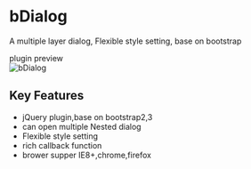 # bDialog
A multiple layer dialog, Flexible style setting, base on bootstrap

plugin preview  
![bDialog](https://terryz.github.io/image/bDialog.png)

## Key Features

<ul>
	<li>jQuery plugin,base on bootstrap2,3</li>
	<li>can open multiple Nested dialog</li>
	<li>Flexible style setting</li>
	<li>rich callback function</li>
	<li>brower supper IE8+,chrome,firefox</li>
</ul>
